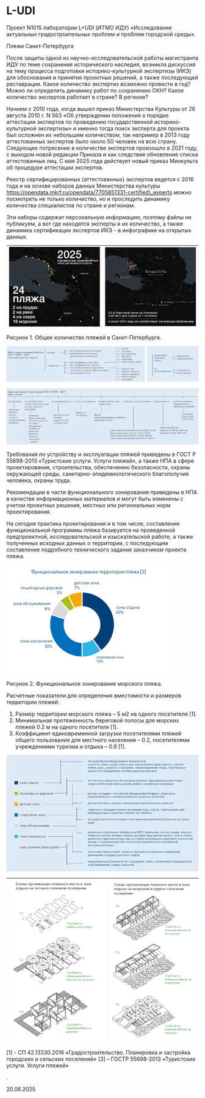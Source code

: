 # L-UDI

Проект N1015 лаборатории L+UDI (ИТМО ИДУ) «Исследование актуальных градостроительных проблем и проблем городской среды».

Пляжи Санкт-Петербурга

После защиты одной из научно-исследовательской работы магистранта ИДУ по теме сохранения исторического наследия, возникла дискуссия на тему процесса подготовки историко-культурной экспертизы (ИКЭ) для обоснования и принятия проектных решений, а также последующей реставрации. Какое количество экспертиз возможно провести в год?  Можно ли определить динамику работ по сохранению ОКН? Какое количество экспертов работает в стране?  В регионе?

Начнем с 2010 года, когда вышел приказ Министерства Культуры от 26 августа 2010 г. N 563 «Об утверждении положения о порядке аттестации экспертов по проведению государственной историко-культурной экспертизы» и именно тогда поиск эксперта для проекта был осложнен их небольшим количеством, так например в 2013 году аттестованных экспертов было около 50 человек на всю страну.
Следующее потрясение в количестве экспертов произошло в 2021 году, с выходом новой редакции Приказа и как следствие обновление списка аттестованных лиц. С мая 2025 года действует новый приказ Минкульта об процедуре аттестации экспертов.

Реестр сертифицированных (аттестованных) экспертов ведется с 2016 года и на основе наборов данных Министерства культуры <https://opendata.mkrf.ru/opendata/7705851331-certified\_experts> можно посмотреть не только количество, но и проследить динамику количества специалистов по стране и регионам.

Эти наборы содержат персональную информацию, поэтому файлы не публикуем, а вот где находятся эксперты и их количество, а также динамика сертификации экспертов ИКЭ - в инфографике на открытых данных.

| ![Рисунок 1](images/n1015_img_2.png) | ![Рисунок_2](images/n1015_img_3.png) |
|--------------------------------|--------------------------------|

Рисунок 1. Общее количество пляжей в Санкт-Петербурге.

![Рисунок 3](images/n1015_img_4.png)

![Рисунок 3](images/n1015_img_5.png)



Требования по устройству и эксплуатации пляжей приведены в ГОСТ Р 55698-2013 «Туристские услуги. Услуги пляжей», а также НПА в сфере проектирования, строительства, обеспечению безопасности, охраны окружающей среды, санитарно-эпидемиологического благополучия человека, охраны труда.

Рекомендации в части функционального зонирования приведены в НПА в качестве информационных материалов и могут быть изменены с учетом проектных решения, местных или региональных норм проектирования.

На сегодня практика проектирования и в том числе, составление функциональной программы пляжа базируется на проведенной предпроектной, исследовательской и изыскательской работе, а также полученных исходных данных о территории, с последующим составление подробного технического задания заказчиком проекта пляжа.

![Рисунок 4](images/n1015_img_6.png)

Рисунок 2. Функциональное зонирование морского пляжа.

Расчетные показатели для определения вместимости и размеров территории пляжей:

1. Размер территории морского пляжа – 5 м2 на одного посетителя \[1].
2. Минимальная протяженность береговой полосы для морских пляжей 0.2 м на одного посетителя \[1].
3. Коэффициент единовременной загрузки посетителями пляжей общего пользования для местного населения – 0.2, посетителями учреждениями туризма и отдыха – 0.9 \[1].

![Рисунок 5](images/n1015_img_7.png)

| ![Рисунок 6](images/n1015_img_8.png) | ![Рисунок_7](images/n1015_img_9.png) |
|--------------------------------|--------------------------------|

\[1] - СП 42.13330.2016 «Градостроительство. Планировка и застройка городских и сельских поселений»
\[3] – ГОСТР 55698-2013 «Туристские услуги. Услуги пляжей»

.

20.06.2025
